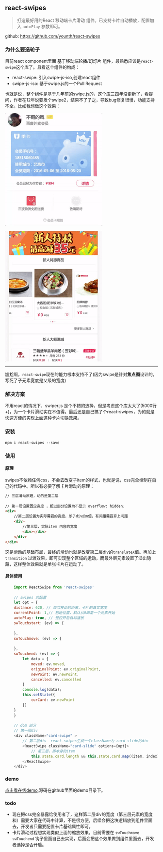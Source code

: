 ## react-swipes 

> 打造最好用的React 移动端卡片滑动 组件。已支持卡片自动播放，配置加入 `autoPlay` 参数即可。

github: https://github.com/younth/react-swipes

### 为什么要造轮子

目前react component里面 基于移动端轮播/幻灯片 组件，最熟悉应该是`react-swipe`这个库了。且看这个组件的构成：

- react-swipe: 引入swipe-js-iso,创建react组件
- swipe-js-iso: 基于swipe.js的一个Pull Request


也就是说，整个组件是基于几年前的swipe.js的，这个库三四年没更新了，看提问，作者在12年说要发个swipe2，结果不了了之，导致bug修复很慢，功能支持不全。比如我想做这个效果：

![vip](./static/vip.gif)

![newuser](./static/newuser.gif)


---

尴尬啊，`react-swipe`现在的能力根本支持不了(因为swipe是针对**焦点图**设计的，写死了子元素宽度是父级的宽度)


### 解决方案

不用react的情况下，swiper.js 是个不错的选择，但是考虑这个库太大了(5000行+)，为一个卡片滑动实在不值得。最后还是自己搞了个react-swipes，为的就是快速方便的实现上面这种卡片切换效果。

### 安装

    npm i react-swipes --save

### 使用

#### 原理

swipes不依赖任何css，不会去改变子item的样式，也就是说，css完全控制在自己的代码中。所以有必要了解卡片滑动的原理：


```html
// 三层滑动原理，动的是第二层

// 第一层设置固定宽度 ，超过部分设置为不显示 overflow: hidden;  
<div>  
    //第二层设置为实际需要的宽度，即子div的n倍，有间距需要算上间距
    <div>  
        //第三层，实际item 内容的宽度     
        <div></div>  
    </div>  
</div>
```

这是滑动的基础布局，最终的滑动也就是改变第二层div的`translateX`值。再加上`transition` 过渡效果，即可实现整个区域的运动，而最外层元素设置了溢出隐藏，这样整体效果就是单张卡片在运动了。

#### 具体使用

```js
    import ReactSwipe from 'react-swipes'
    
    // swipes 的配置
    let opt = {
    distance: 620, // 每次移动的距离，卡片的真实宽度
    currentPoint: 1,// 初始位置，默认从0即第一个元素开始
    autoPlay: true, // 是否开启自动播放
    swTouchstart: (ev) => {

    },
    swTouchmove: (ev) => {

    },
    swTouchend: (ev) => {
        let data = {
            moved: ev.moved,
            originalPoint: ev.originalPoint,
            newPoint: ev.newPoint,
            cancelled: ev.cancelled
        }
        console.log(data);
        this.setState({
            curCard: ev.newPoint
        })
    }
    }
    
    // dom 部分
    // 第一层div
    <div className="card-swipe" >
        // 第二层div  react-swipes生成一个className为 card-slide的div
        <ReactSwipe className="card-slide" options={opt}>
            // 第三层，即本身的item
            this.state.card.length && this.state.card.map((item, index) => <div className="item" key={index}> </div>
        </ReactSwipe>
    </div>
```

### demo
    
[点击看在线demo](http://younth.coding.me/mynote/demo/swipes/),源码在github里面的demo目录下。

### todo

- 现在把css完全暴露给使用者了，这样第二层div的宽度（第三层元素的宽度和）需要大家在代码中计算，不是很方便，后续会把这块逻辑放到组件里面去，开发者只需要配置卡片基础属性即可。
- 卡片滑动过程想实现类似上面的缩放效果，目前需要在 `swTouchmove` `swTouchend` 钩子里面自己去实现，后面会把这个效果做到组件里面去，开发者选择是否开启。
